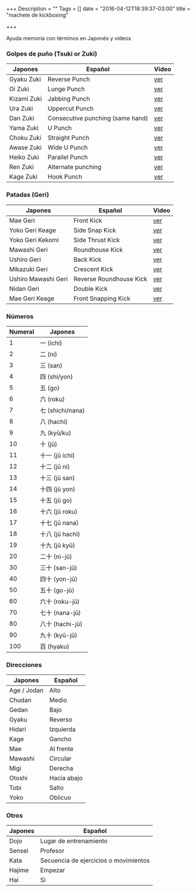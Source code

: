 +++
Description = ""
Tags = []
date = "2016-04-12T18:39:37-03:00"
title = "machete de kickboxing"

+++

Ayuda memoria con términos en Japonés y videos<!--more-->

### Golpes de puño (Tsuki or Zuki)

Japones         | Español         | Video
--------------- | --------------- | -----------
Gyaku Zuki      | Reverse Punch   | [ver](http://placehold.it)
Oi Zuki         | Lunge Punch     | [ver](http://placehold.it)
Kizami Zuki     | Jabbing Punch   | [ver](http://placehold.it)
Ura Zuki        | Uppercut Punch  | [ver](http://placehold.it)
Dan Zuki        | Consecutive punching (same hand) | [ver](http://placehold.it)
Yama Zuki       | U Punch         | [ver](http://placehold.it)
Choku Zuki      | Straight Punch  | [ver](http://placehold.it)
Awase Zuki      | Wide U Punch    | [ver](http://placehold.it)
Heiko Zuki      | Parallel Punch  | [ver](http://placehold.it)
Ren Zuki        | Alternate punching | [ver](http://placehold.it)
Kage Zuki       | Hook Punch      | [ver](http://placehold.it)

### Patadas (Geri)

Japones         | Español         | Video
--------------- | --------------- | -----------
Mae Geri        | Front Kick      | [ver](http://placehold.it)
Yoko Geri Keage | Side Snap Kick  | [ver](http://placehold.it)
Yoko Geri Kekomi| Side Thrust Kick| [ver](http://placehold.it)
Mawashi Geri    | Roundhouse Kick | [ver](http://placehold.it)
Ushiro Geri     | Back Kick       | [ver](http://placehold.it)
Mikazuki Geri   | Crescent Kick   | [ver](http://placehold.it)
Ushiro Mawashi Geri | Reverse Roundhouse Kick | [ver](http://placehold.it)
Nidan Geri      | Double Kick     | [ver](http://placehold.it)
Mae Geri Keage  | Front Snapping Kick | [ver](http://placehold.it)

### Números

Numeral       | Japones
------------- | -------------
1             | 一 (ichi)
2             | 二 (ni)
3             | 三 (san)
4             | 四 (shi/yon)
5             | 五 (go)
6             | 六 (roku)
7             | 七 (shichi/nana)
8             | 八 (hachi)
9             | 九 (kyū/ku)
10            | 十 (jū)
11            | 十一 (jū ichi)
12            | 十二 (jū ni)
13            | 十三 (jū san)
14            | 十四 (jū yon)
15            | 十五 (jū go)
16            | 十六 (jū roku)
17            | 十七 (jū nana)
18            | 十八 (jū hachi)
19            | 十九 (jū kyū)
20            | 二十 (ni-jū)
30            | 三十 (san-jū)
40            | 四十 (yon-jū)
50            | 五十 (go-jū)
60            | 六十 (roku-jū)
70            | 七十 (nana-jū)
80            | 八十 (hachi-jū)
90            | 九十 (kyū-jū)
100           | 百 (hyaku)

### Direcciones

Japones       | Español
------------- | -------------
Age / Jodan   | Alto
Chudan        | Medio
Gedan         | Bajo
Gyaku         | Reverso
Hidari        | Izquierda
Kage          | Gancho
Mae           | Al frente
Mawashi       | Circular
Migi          | Derecha
Otoshi        | Hacia abajo
Tobi          | Salto
Yoko          | Oblicuo

### Otros

Japones         | Español
--------------- | ---------------
Dojo            | Lugar de entrenamiento
Sensei          | Profesor
Kata            | Secuencia de ejercicios o movimientos
Hajime          | Empezar
Hai             | Si
